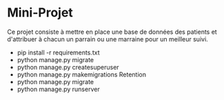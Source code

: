 # Mini-Projet
Ce projet consiste à mettre en place une base de données des patients et d'attribuer à chacun un parrain ou une marraine pour un meilleur suivi.

- pip install -r requirements.txt
- python manage.py migrate
- python manage.py createsuperuser
- python manage.py makemigrations Retention
- python manage.py migrate
- python manage.py runserver
